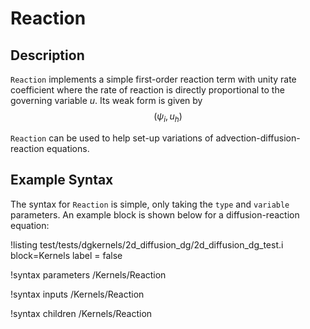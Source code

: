 <!-- MOOSE Documentation Stub: Remove this when content is added. -->

# Reaction

## Description

`Reaction` implements a simple first-order reaction term with unity rate
coefficient where the rate of reaction is directly proportional to the governing
variable $u$. Its weak form is given by $$(\psi_i, u_h)$$

`Reaction` can be used to help set-up variations of advection-diffusion-reaction
equations.

## Example Syntax

The syntax for `Reaction` is simple, only taking the `type` and `variable`
parameters. An example block is shown below for a diffusion-reaction equation:

!listing test/tests/dgkernels/2d_diffusion_dg/2d_diffusion_dg_test.i
 block=Kernels label = false

!syntax parameters /Kernels/Reaction

!syntax inputs /Kernels/Reaction

!syntax children /Kernels/Reaction
